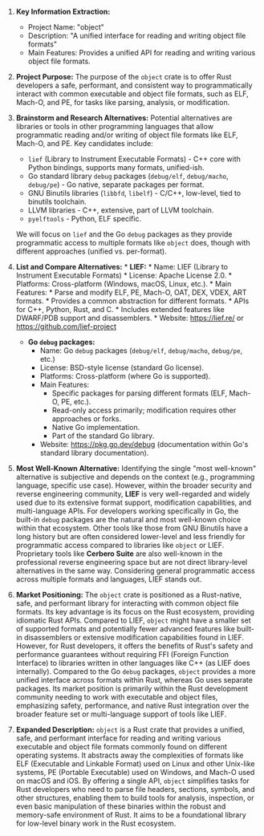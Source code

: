 1.  **Key Information Extraction:**
    *   Project Name: "object"
    *   Description: "A unified interface for reading and writing object file formats"
    *   Main Features: Provides a unified API for reading and writing various object file formats.

2.  **Project Purpose:**
    The purpose of the `object` crate is to offer Rust developers a safe, performant, and consistent way to programmatically interact with common executable and object file formats, such as ELF, Mach-O, and PE, for tasks like parsing, analysis, or modification.

3.  **Brainstorm and Research Alternatives:**
    Potential alternatives are libraries or tools in other programming languages that allow programmatic reading and/or writing of object file formats like ELF, Mach-O, and PE. Key candidates include:
    *   `lief` (Library to Instrument Executable Formats) - C++ core with Python bindings, supports many formats, unified-ish.
    *   Go standard library `debug` packages (`debug/elf`, `debug/macho`, `debug/pe`) - Go native, separate packages per format.
    *   GNU Binutils libraries (`libbfd`, `libelf`) - C/C++, low-level, tied to binutils toolchain.
    *   LLVM libraries - C++, extensive, part of LLVM toolchain.
    *   `pyelftools` - Python, ELF specific.

    We will focus on `lief` and the Go `debug` packages as they provide programmatic access to multiple formats like `object` does, though with different approaches (unified vs. per-format).

4.  **List and Compare Alternatives:**
        *   **LIEF:**
        *   Name: LIEF (Library to Instrument Executable Formats)
        *   License: Apache License 2.0.
        *   Platforms: Cross-platform (Windows, macOS, Linux, etc.).
        *   Main Features:
            *   Parse and modify ELF, PE, Mach-O, OAT, DEX, VDEX, ART formats.
            *   Provides a common abstraction for different formats.
            *   APIs for C++, Python, Rust, and C.
            *   Includes extended features like DWARF/PDB support and disassemblers.
        *   Website: https://lief.re/ or https://github.com/lief-project

    *   **Go `debug` packages:**
        *   Name: Go `debug` packages (`debug/elf`, `debug/macho`, `debug/pe`, etc.)
        *   License: BSD-style license (standard Go license).
        *   Platforms: Cross-platform (where Go is supported).
        *   Main Features:
            *   Specific packages for parsing different formats (ELF, Mach-O, PE, etc.).
            *   Read-only access primarily; modification requires other approaches or forks.
            *   Native Go implementation.
            *   Part of the standard Go library.
        *   Website: https://pkg.go.dev/debug (documentation within Go's standard library documentation).

5.  **Most Well-Known Alternative:**
    Identifying the single "most well-known" alternative is subjective and depends on the context (e.g., programming language, specific use case). However, within the broader security and reverse engineering community, **LIEF** is very well-regarded and widely used due to its extensive format support, modification capabilities, and multi-language APIs. For developers working specifically in Go, the built-in `debug` packages are the natural and most well-known choice within that ecosystem. Other tools like those from GNU Binutils have a long history but are often considered lower-level and less friendly for programmatic access compared to libraries like `object` or LIEF. Proprietary tools like **Cerbero Suite** are also well-known in the professional reverse engineering space but are not direct library-level alternatives in the same way. Considering general programmatic access across multiple formats and languages, LIEF stands out.

6.  **Market Positioning:**
    The `object` crate is positioned as a Rust-native, safe, and performant library for interacting with common object file formats. Its key advantage is its focus on the Rust ecosystem, providing idiomatic Rust APIs. Compared to LIEF, `object` might have a smaller set of supported formats and potentially fewer advanced features like built-in disassemblers or extensive modification capabilities found in LIEF. However, for Rust developers, it offers the benefits of Rust's safety and performance guarantees without requiring FFI (Foreign Function Interface) to libraries written in other languages like C++ (as LIEF does internally). Compared to the Go `debug` packages, `object` provides a more unified interface across formats within Rust, whereas Go uses separate packages. Its market position is primarily within the Rust development community needing to work with executable and object files, emphasizing safety, performance, and native Rust integration over the broader feature set or multi-language support of tools like LIEF.

7.  **Expanded Description:**
    `object` is a Rust crate that provides a unified, safe, and performant interface for reading and writing various executable and object file formats commonly found on different operating systems. It abstracts away the complexities of formats like ELF (Executable and Linkable Format) used on Linux and other Unix-like systems, PE (Portable Executable) used on Windows, and Mach-O used on macOS and iOS. By offering a single API, `object` simplifies tasks for Rust developers who need to parse file headers, sections, symbols, and other structures, enabling them to build tools for analysis, inspection, or even basic manipulation of these binaries within the robust and memory-safe environment of Rust. It aims to be a foundational library for low-level binary work in the Rust ecosystem.